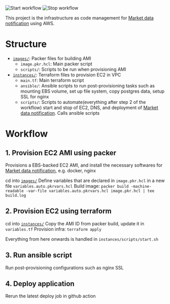 ![Start workflow](https://github.com/hanchiang/market-data-notification-infra/actions/workflows/start_market_data_notification.yml/badge.svg)
![Stop workflow](https://github.com/hanchiang/market-data-notification-infra/actions/workflows/stop_market_data_notification.yml/badge.svg)

This project is the infrastructure as code management for [Market data notification](https://github.com/hanchiang/market-data-notification) using AWS.

# Structure
* [`images/`](images): Packer files for building AMI
    * `image.pkr.hcl`: Main packer script
    * `scripts/`: Scripts to be run when provisioning AMI
* [`instances/`](instances): Terraform files to provision EC2 in VPC
    * `main.tf`: Main terraform script
    * `ansible/`: Ansible scripts to run post-provisioning tasks such as mounting EBS volume, set up file system, copy postgres data, setup SSL for nginx 
    * `scripts/`: Scripts to automate(everything after step 2 of the workflow) start and stop of EC2, DNS, and deployment of [Market data notification](https://github.com/hanchiang/market-data-notification). Calls ansible scripts


# Workflow
## 1. Provision EC2 AMI using packer
Provisions a EBS-backed EC2 AMI, and install the necessary softwares for [Market data notification](https://github.com/hanchiang/market-data-notification), e.g. docker, nginx

cd into [`images/`](images)
Define variables that are declared in `image.pkr.hcl` in a new file `variables.auto.pkrvars.hcl`
Build image: `packer build -machine-readable -var-file variables.auto.pkrvars.hcl image.pkr.hcl | tee build.log`

## 2. Provision EC2 using terraform
cd into [`instances/`](instances)
Copy the AMI ID from packer build, update it in `variables.tf`
Provision infra: `terraform apply`

Everything from here onwards is handled in `instances/scripts/start.sh`

## 3. Run ansible script
Run post-provisioning configurations such as nginx SSL

## 4. Deploy application
Rerun the latest deploy job in github action


